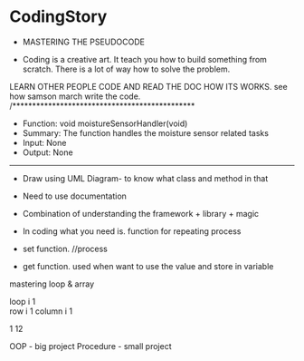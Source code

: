 # CodingStory
- MASTERING THE PSEUDOCODE

- Coding is a creative art. It teach you how to build something from scratch. There is a lot of way how to solve the problem.

LEARN OTHER PEOPLE CODE AND READ THE DOC HOW ITS WORKS. 
see how samson march write the code.
/**********************************************
  - Function: void moistureSensorHandler(void)
  - Summary: The function handles the moisture sensor related tasks
  - Input: None
  - Output: None
 **********************************************

- Draw using UML Diagram- to know what class and method in that

- Need to use documentation

- Combination of understanding the framework + library + magic 

- In coding what you need is. function for repeating process

- set function.
//process

- get function.
used when want to use the value and store in variable


mastering loop & array

loop i 1                         
row  i 1
column i  1

1
12

OOP - big project
Procedure - small project
